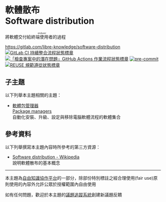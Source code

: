 # 軟體散布<br>Software distribution

將軟體交付給<ruby>終端使用者<rp>(</rp><rt>enduser</rt><rp>)</rp></ruby>的過程

<https://gitlab.com/libre-knowledge/software-distribution>  
[![GitLab CI 持續整合流程狀態標章](https://gitlab.com/libre-knowledge/software-distribution/badges/main/pipeline.svg?ignore_skipped=true "點擊查看 GitLab CI 持續整合流程的運行狀態")](https://gitlab.com/libre-knowledge/software-distribution/-/commits/main) [![「檢查專案中的潛在問題」GitHub Actions 作業流程狀態標章](https://github.com/libre-knowledge/software-distribution/actions/workflows/check-potential-problems.yml/badge.svg "本專案使用 GitHub Actions 自動化檢查專案中的潛在問題")](https://github.com/libre-knowledge/software-distribution/actions/workflows/check-potential-problems.yml) [![pre-commit](https://img.shields.io/badge/pre--commit-enabled-brightgreen?logo=pre-commit&logoColor=white "本專案使用 pre-commit 檢查專案中的潛在問題")](https://github.com/pre-commit/pre-commit) [![REUSE 規範遵從狀態標章](https://api.reuse.software/badge/gitlab.com/libre-knowledge/software-distribution "本專案遵從 REUSE 規範降低軟體授權合規成本")](https://api.reuse.software/info/gitlab.com/libre-knowledge/software-distribution)

## 子主題

以下列舉本主題相關的主題：

* [軟體包管理器<br>Package managers](https://gitlab.com/libre-knowledge/package-managers)  
  自動化安裝、升級、設定與移除電腦軟體流程的軟體集合

## 參考資料

以下列舉撰寫本主題內容時所參考的第三方資源：

* [Software distribution - Wikipedia](https://en.wikipedia.org/wiki/Software_distribution)  
  說明軟體散布的基本概念

---

本主題為[自由知識協作平台](https://gitlab.com/libre-knowledge/libre-knowledge)的一部分，除部份特別標註之經合理使用(fair use)原則使用的內容外允許公眾於授權範圍內自由使用

如有任何問題，歡迎於本主題的[議題追蹤系統](https://gitlab.com/libre-knowledge/software-distribution/-/issues)創建新議題反饋
